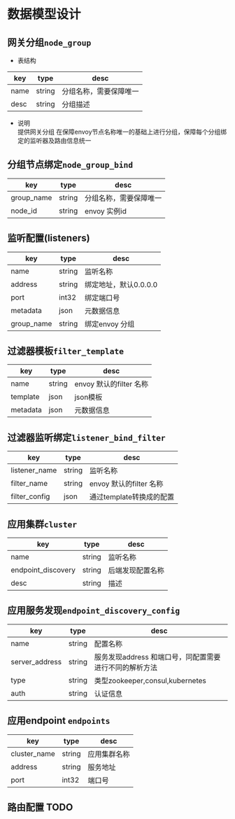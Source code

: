 # 数据模型设计

## 网关分组`node_group`

* 表结构 

|key| type|desc|
|---|---|---| 
|name|string|分组名称，需要保障唯一|
|desc|string|分组描述|

* 说明  
   提供网关分组 在保障envoy节点名称唯一的基础上进行分组，保障每个分组绑定的监听器及路由信息统一

## 分组节点绑定`node_group_bind`

|key| type|desc|
|---|---|---| 
|group_name|string|分组名称，需要保障唯一|
|node_id|string|envoy 实例id|

## 监听配置(listeners)
|key| type|desc|
|---|---|---| 
|name|string|监听名称|
|address|string|绑定地址，默认0.0.0.0|
|port|int32|绑定端口号|
|metadata|json|元数据信息|
|group_name|string|绑定envoy 分组|


## 过滤器模板`filter_template`

|key| type|desc|
|---|---|---| 
|name|string|envoy 默认的filter 名称|
|template|json|json模板|
|metadata|json|元数据信息|

## 过滤器监听绑定`listener_bind_filter`

|key| type|desc|
|---|---|---| 
|listener_name|string|监听名称|
|filter_name|string|envoy 默认的filter 名称|
|filter_config|json|通过template转换成的配置|

## 应用集群`cluster`

|key| type|desc|
|---|---|---| 
|name|string|监听名称|
|endpoint_discovery|string|后端发现配置名称|
|desc|string|描述|

## 应用服务发现`endpoint_discovery_config`

|key| type|desc|
|---|---|---| 
|name|string|配置名称|
|server_address|string|服务发现address 和端口号，同配置需要进行不同的解析方法|
|type|string|类型zookeeper,consul,kubernetes|
|auth|string|认证信息|

## 应用endpoint `endpoints`

|key| type|desc|
|---|---|---| 
|cluster_name|string|应用集群名称|
|address|string|服务地址|
|port|int32|端口号|

## 路由配置 TODO


 

